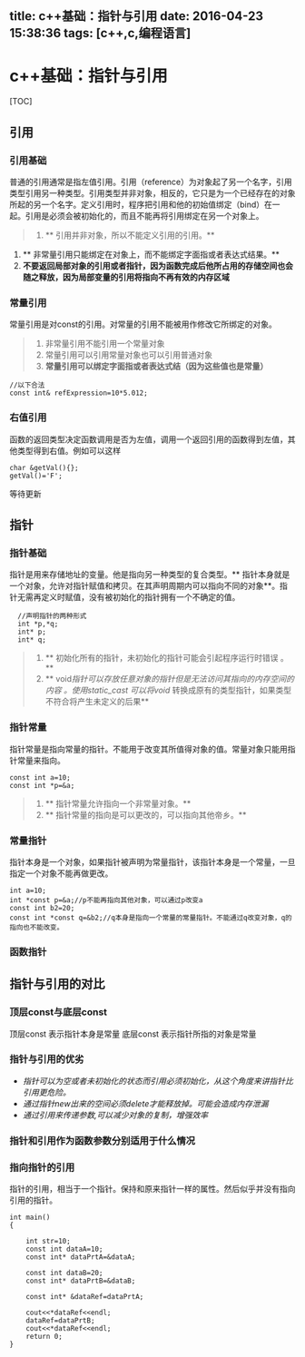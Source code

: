 title: c++基础：指针与引用
date: 2016-04-23 15:38:36
tags: [c++,c,编程语言]
---
# c++基础：指针与引用
[TOC]
## 引用

### 引用基础

普通的引用通常是指左值引用。引用（reference）为对象起了另一个名字，引用类型引用另一种类型。引用类型并非对象，相反的，它只是为一个已经存在的对象所起的另一个名字。定义引用时，程序把引用和他的初始值绑定（bind）在一起。引用是必须会被初始化的，而且不能再将引用绑定在另一个对象上。

> 1. ** 引用并非对象，所以不能定义引用的引用。**
1. ** 非常量引用只能绑定在对象上，而不能绑定字面指或者表达式结果。**
1. **不要返回局部对象的引用或者指针，因为函数完成后他所占用的存储空间也会随之释放，因为局部变量的引用将指向不再有效的内存区域**

### 常量引用
常量引用是对const的引用。对常量的引用不能被用作修改它所绑定的对象。
> 1. 非常量引用不能引用一个常量对象
> 2. 常量引用可以引用常量对象也可以引用普通对象
> 3. **常量引用可以绑定字面指或者表达式结（因为这些值也是常量）**
```
//以下合法
const int& refExpression=10*5.012;
```

### 右值引用
函数的返回类型决定函数调用是否为左值，调用一个返回引用的函数得到左值，其他类型得到右值。例如可以这样
```
char &getVal(){};
getVal()='F';
```
等待更新

## 指针

### 指针基础

指针是用来存储地址的变量。他是指向另一种类型的复合类型。** 指针本身就是一个对象，允许对指针赋值和拷贝。在其声明周期内可以指向不同的对象**。指针无需再定义时赋值，没有被初始化的指针拥有一个不确定的值。
```
  //声明指针的两种形式
  int *p,*q;
  int* p;
  int* q;
```
> 1. ** 初始化所有的指针，未初始化的指针可能会引起程序运行时错误 。**
> 2. ** void*指针可以存放任意对象的指针但是无法访问其指向的内存空间的内容 。使用static_cast 可以将void* 转换成原有的类型指针，如果类型不符合将产生未定义的后果**

### 指针常量
指针常量是指向常量的指针。不能用于改变其所值得对象的值。常量对象只能用指针常量来指向。  
```
const int a=10;
const int *p=&a;
```
> 1. ** 指针常量允许指向一个非常量对象。**
> 1. ** 指针常量的指向是可以更改的，可以指向其他帝乡。**

### 常量指针
指针本身是一个对象，如果指针被声明为常量指针，该指针本身是一个常量，一旦指定一个对象不能再做更改。
```
int a=10;
int *const p=&a;//p不能再指向其他对象，可以通过p改变a
const int b2=20;
const int *const q=&b2;//q本身是指向一个常量的常量指针。不能通过q改变对象，q的指向也不能改变。
```
### 函数指针

## 指针与引用的对比
### 顶层const与底层const
顶层const 表示指针本身是常量
底层const 表示指针所指的对象是常量
### 指针与引用的优劣
- *指针可以为空或者未初始化的状态而引用必须初始化，从这个角度来讲指针比引用更危险。*
- *通过指针new出来的空间必须delete才能释放掉。可能会造成内存泄漏*
- *通过引用来传递参数,可以减少对象的复制，增强效率*

### 指针和引用作为函数参数分别适用于什么情况

### 指向指针的引用
指针的引用，相当于一个指针。保持和原来指针一样的属性。然后似乎并没有指向引用的指针。

```
int main()
{

	int str=10;
	const int dataA=10;
	const int* dataPrtA=&dataA;

	const int dataB=20;
	const int* dataPrtB=&dataB;

	const int* &dataRef=dataPrtA;

	cout<<*dataRef<<endl;
	dataRef=dataPrtB;
	cout<<*dataRef<<endl;
	return 0;
}

```
